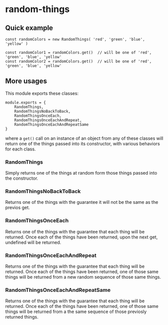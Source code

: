 # random-things

## Quick example
```
const randomColors = new RandomThings( 'red', 'green', 'blue', 'yellow' )

const randomColor1 = randomColors.get()  // will be one of 'red', 'green', 'blue', 'yellow'
const randomColor2 = randomColors.get()  // will be one of 'red', 'green', 'blue', 'yellow'
```
## More usages
This module exports these classes:
```
module.exports = {
	RandomThings,
	RandomThingsNoBackToBack,
	RandomThingsOnceEach,
	RandomThingsOnceEachAndRepeat,
	RandomThingsOnceEachAndRepeatSame
}
```
where a ```get()``` call on an instance of an object from any of these classes will return one of the things passed into its constructor, with various behaviors for each class.

### RandomThings
Simply returns one of the things at random form those things passed into the constructor.

### RandomThingsNoBackToBack
Returns one of the things with the guarantee it will not be the same as the previos get.

### RandomThingsOnceEach
Returns one of the things with the guarantee that each thing will be returned.  Once each of the things have been returned, upon the next get, undefined will be returned.

### RandomThingsOnceEachAndRepeat
Returns one of the things with the guarantee that each thing will be returned.  Once each of the things have been returned, one of those same things will be returned from a new random sequence of those same things.

### RandomThingsOnceEachAndRepeatSame
Returns one of the things with the guarantee that each thing will be returned.  Once each of the things have been returned, one of those same things will be returned from a the same sequence of those previosly returned things.

